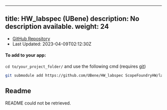 
---
title: HW_labspec (UBene)
description: No description available.
weight: 24
---
- [GitHub Repository](https://github.com/UBene/HW_labspec)
- Last Updated: 2023-04-09T02:12:30Z


#### To add to your app:

`cd to/your_project_folder/` and use the following cmd (requires [git](/docs/100_development-environment/20_git/))

```bash
git submodule add https://github.com/UBene/HW_labspec ScopeFoundryHW/labspec
```


## Readme
README could not be retrieved.
